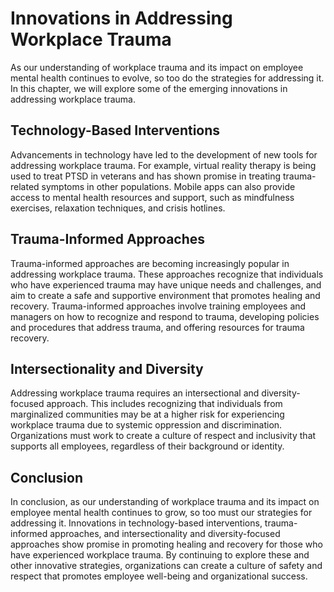 # Innovations in Addressing Workplace Trauma

As our understanding of workplace trauma and its impact on employee mental health continues to evolve, so too do the strategies for addressing it. In this chapter, we will explore some of the emerging innovations in addressing workplace trauma.

Technology-Based Interventions
------------------------------

Advancements in technology have led to the development of new tools for addressing workplace trauma. For example, virtual reality therapy is being used to treat PTSD in veterans and has shown promise in treating trauma-related symptoms in other populations. Mobile apps can also provide access to mental health resources and support, such as mindfulness exercises, relaxation techniques, and crisis hotlines.

Trauma-Informed Approaches
--------------------------

Trauma-informed approaches are becoming increasingly popular in addressing workplace trauma. These approaches recognize that individuals who have experienced trauma may have unique needs and challenges, and aim to create a safe and supportive environment that promotes healing and recovery. Trauma-informed approaches involve training employees and managers on how to recognize and respond to trauma, developing policies and procedures that address trauma, and offering resources for trauma recovery.

Intersectionality and Diversity
-------------------------------

Addressing workplace trauma requires an intersectional and diversity-focused approach. This includes recognizing that individuals from marginalized communities may be at a higher risk for experiencing workplace trauma due to systemic oppression and discrimination. Organizations must work to create a culture of respect and inclusivity that supports all employees, regardless of their background or identity.

Conclusion
----------

In conclusion, as our understanding of workplace trauma and its impact on employee mental health continues to grow, so too must our strategies for addressing it. Innovations in technology-based interventions, trauma-informed approaches, and intersectionality and diversity-focused approaches show promise in promoting healing and recovery for those who have experienced workplace trauma. By continuing to explore these and other innovative strategies, organizations can create a culture of safety and respect that promotes employee well-being and organizational success.
